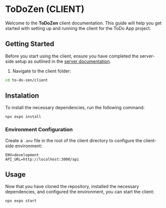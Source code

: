 # ToDoZen (CLIENT)

Welcome to the **ToDoZen** client documentation. This guide will help you get started with setting up and running the client for the ToDo App project.

## Getting Started

Before you start using the client, ensure you have completed the server-side setup as outlined in the [server documentation](/server/README.md).

1. Navigate to the client folder:

```bash
cd to-do-zen/client
```

## Instalation

To install the necessary dependencies, run the following command:

```bash
npx expo install
```

### Environment Configuration

Create a `.env` file in the root of the client directory to configure the client-side environment:

```env
ENV=development
API_URL=http://localhost:3000/api
```

## Usage

Now that you have cloned the repository, installed the necessary dependencies, and configured the environment, you can start the client:

```bash
npx expo start
```